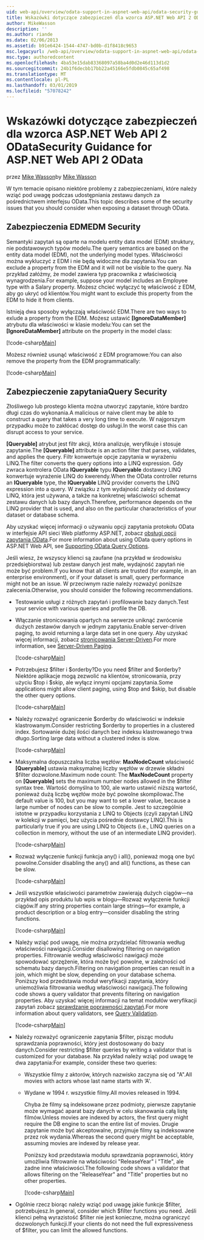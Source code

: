 ```yaml
---
uid: web-api/overview/odata-support-in-aspnet-web-api/odata-security-guidance
title: Wskazówki dotyczące zabezpieczeń dla wzorca ASP.NET Web API 2 OData | Dokumentacja firmy Microsoft
author: MikeWasson
description: ''
ms.author: riande
ms.date: 02/06/2013
ms.assetid: b91e6424-1544-4747-bd0b-d1f8418c9653
msc.legacyurl: /web-api/overview/odata-support-in-aspnet-web-api/odata-security-guidance
msc.type: authoredcontent
ms.openlocfilehash: 4ba53e15dab83368097a58ba4d0d2e46d113d1d2
ms.sourcegitcommit: 24b1f6decbb17bb22a45166e5fdb0845c65af498
ms.translationtype: MT
ms.contentlocale: pl-PL
ms.lasthandoff: 03/01/2019
ms.locfileid: "57078242"
---
```

<a name="security-guidance-for-aspnet-web-api-2-odata"></a><span data-ttu-id="ad481-102">Wskazówki dotyczące zabezpieczeń dla wzorca ASP.NET Web API 2 OData</span><span class="sxs-lookup"><span data-stu-id="ad481-102">Security Guidance for ASP.NET Web API 2 OData</span></span>
====================
<span data-ttu-id="ad481-103">przez [Mike Wasson](https://github.com/MikeWasson)</span><span class="sxs-lookup"><span data-stu-id="ad481-103">by [Mike Wasson](https://github.com/MikeWasson)</span></span>

<span data-ttu-id="ad481-104">W tym temacie opisano niektóre problemy z zabezpieczeniami, które należy wziąć pod uwagę podczas udostępniania zestawu danych za pośrednictwem interfejsu OData.</span><span class="sxs-lookup"><span data-stu-id="ad481-104">This topic describes some of the security issues that you should consider when exposing a dataset through OData.</span></span>

## <a name="edm-security"></a><span data-ttu-id="ad481-105">Zabezpieczenia EDM</span><span class="sxs-lookup"><span data-stu-id="ad481-105">EDM Security</span></span>

<span data-ttu-id="ad481-106">Semantyki zapytań są oparte na modelu entity data model (EDM) struktury, nie podstawowych typów modelu.</span><span class="sxs-lookup"><span data-stu-id="ad481-106">The query semantics are based on the entity data model (EDM), not the underlying model types.</span></span> <span data-ttu-id="ad481-107">Właściwości można wykluczyć z EDM i nie będą widoczne dla zapytania.</span><span class="sxs-lookup"><span data-stu-id="ad481-107">You can exclude a property from the EDM and it will not be visible to the query.</span></span> <span data-ttu-id="ad481-108">Na przykład załóżmy, że model zawiera typ pracownika z właściwością wynagrodzenia.</span><span class="sxs-lookup"><span data-stu-id="ad481-108">For example, suppose your model includes an Employee type with a Salary property.</span></span> <span data-ttu-id="ad481-109">Możesz chcieć wyłączyć tę właściwość z EDM, aby go ukryć od klientów.</span><span class="sxs-lookup"><span data-stu-id="ad481-109">You might want to exclude this property from the EDM to hide it from clients.</span></span>

<span data-ttu-id="ad481-110">Istnieją dwa sposoby wyłączają właściwość EDM.</span><span class="sxs-lookup"><span data-stu-id="ad481-110">There are two ways to exlude a property from the EDM.</span></span> <span data-ttu-id="ad481-111">Możesz ustawić **[IgnoreDataMember]** atrybutu dla właściwości w klasie modelu:</span><span class="sxs-lookup"><span data-stu-id="ad481-111">You can set the **[IgnoreDataMember]** attribute on the property in the model class:</span></span>

[!code-csharp[Main](odata-security-guidance/samples/sample1.cs)]

<span data-ttu-id="ad481-112">Możesz również usunąć właściwość z EDM programowe:</span><span class="sxs-lookup"><span data-stu-id="ad481-112">You can also remove the property from the EDM programmatically:</span></span>

[!code-csharp[Main](odata-security-guidance/samples/sample2.cs)]

## <a name="query-security"></a><span data-ttu-id="ad481-113">Zabezpieczenie zapytania</span><span class="sxs-lookup"><span data-stu-id="ad481-113">Query Security</span></span>

<span data-ttu-id="ad481-114">Złośliwego lub prostego klienta można utworzyć zapytanie, które bardzo długi czas do wykonania.</span><span class="sxs-lookup"><span data-stu-id="ad481-114">A malicious or naive client may be able to construct a query that takes a very long time to execute.</span></span> <span data-ttu-id="ad481-115">W najgorszym przypadku może to zakłócać dostęp do usługi.</span><span class="sxs-lookup"><span data-stu-id="ad481-115">In the worst case this can disrupt access to your service.</span></span>

<span data-ttu-id="ad481-116">**[Queryable]** atrybut jest filtr akcji, która analizuje, weryfikuje i stosuje zapytanie.</span><span class="sxs-lookup"><span data-stu-id="ad481-116">The **[Queryable]** attribute is an action filter that parses, validates, and applies the query.</span></span> <span data-ttu-id="ad481-117">Filtr konwertuje opcje zapytania w wyrażeniu LINQ.</span><span class="sxs-lookup"><span data-stu-id="ad481-117">The filter converts the query options into a LINQ expression.</span></span> <span data-ttu-id="ad481-118">Gdy zwraca kontrolera OData **IQueryable** typu **IQueryable** dostawcy LINQ konwertuje wyrażenie LINQ do kwerendy.</span><span class="sxs-lookup"><span data-stu-id="ad481-118">When the OData controller returns an **IQueryable** type, the **IQueryable** LINQ provider converts the LINQ expression into a query.</span></span> <span data-ttu-id="ad481-119">W związku z tym wydajność zależy od dostawcy LINQ, która jest używana, a także na konkretnej właściwości schemat zestawu danych lub bazy danych.</span><span class="sxs-lookup"><span data-stu-id="ad481-119">Therefore, performance depends on the LINQ provider that is used, and also on the particular characteristics of your dataset or database schema.</span></span>

<span data-ttu-id="ad481-120">Aby uzyskać więcej informacji o używaniu opcji zapytania protokołu OData w interfejsie API sieci Web platformy ASP.NET, zobacz [obsługi opcji zapytania OData](supporting-odata-query-options.md).</span><span class="sxs-lookup"><span data-stu-id="ad481-120">For more information about using OData query options in ASP.NET Web API, see [Supporting OData Query Options](supporting-odata-query-options.md).</span></span>

<span data-ttu-id="ad481-121">Jeśli wiesz, że wszyscy klienci są zaufane (na przykład w środowisku przedsiębiorstwa) lub zestaw danych jest małe, wydajność zapytań nie może być problem.</span><span class="sxs-lookup"><span data-stu-id="ad481-121">If you know that all clients are trusted (for example, in an enterprise environment), or if your dataset is small, query performance might not be an issue.</span></span> <span data-ttu-id="ad481-122">W przeciwnym razie należy rozważyć poniższe zalecenia.</span><span class="sxs-lookup"><span data-stu-id="ad481-122">Otherwise, you should consider the following recommendations.</span></span>

- <span data-ttu-id="ad481-123">Testowanie usługi z różnych zapytań i profilowanie bazy danych.</span><span class="sxs-lookup"><span data-stu-id="ad481-123">Test your service with various queries and profile the DB.</span></span>
- <span data-ttu-id="ad481-124">Włączanie stronicowania opartych na serwerze uniknąć zwrócenie dużych zestawów danych w jednym zapytaniu.</span><span class="sxs-lookup"><span data-stu-id="ad481-124">Enable server-driven paging, to avoid returning a large data set in one query.</span></span> <span data-ttu-id="ad481-125">Aby uzyskać więcej informacji, zobacz [stronicowania Server-Driven](supporting-odata-query-options.md#server-paging).</span><span class="sxs-lookup"><span data-stu-id="ad481-125">For more information, see [Server-Driven Paging](supporting-odata-query-options.md#server-paging).</span></span> 

    [!code-csharp[Main](odata-security-guidance/samples/sample3.cs)]
- <span data-ttu-id="ad481-126">Potrzebujesz $filter i $orderby?</span><span class="sxs-lookup"><span data-stu-id="ad481-126">Do you need $filter and $orderby?</span></span> <span data-ttu-id="ad481-127">Niektóre aplikacje mogą zezwolić na klientów, stronicowania, przy użyciu $top i $skip, ale wyłącz innymi opcjami zapytania.</span><span class="sxs-lookup"><span data-stu-id="ad481-127">Some applications might allow client paging, using $top and $skip, but disable the other query options.</span></span> 

    [!code-csharp[Main](odata-security-guidance/samples/sample4.cs)]
- <span data-ttu-id="ad481-128">Należy rozważyć ograniczenie $orderby do właściwości w indeksie klastrowanym.</span><span class="sxs-lookup"><span data-stu-id="ad481-128">Consider restricting $orderby to properties in a clustered index.</span></span> <span data-ttu-id="ad481-129">Sortowanie dużej ilości danych bez indeksu klastrowanego trwa długo.</span><span class="sxs-lookup"><span data-stu-id="ad481-129">Sorting large data without a clustered index is slow.</span></span> 

    [!code-csharp[Main](odata-security-guidance/samples/sample5.cs)]
- <span data-ttu-id="ad481-130">Maksymalna dopuszczalna liczba węzłów: **MaxNodeCount** właściwość **[Queryable]** ustawia maksymalnej liczby węzłów w drzewie składni $filter dozwolone.</span><span class="sxs-lookup"><span data-stu-id="ad481-130">Maximum node count: The **MaxNodeCount** property on **[Queryable]** sets the maximum number nodes allowed in the $filter syntax tree.</span></span> <span data-ttu-id="ad481-131">Wartość domyślna to 100, ale warto ustawić niższą wartość, ponieważ dużą liczbę węzłów może być powolne skompilować.</span><span class="sxs-lookup"><span data-stu-id="ad481-131">The default value is 100, but you may want to set a lower value, because a large number of nodes can be slow to compile.</span></span> <span data-ttu-id="ad481-132">Jest to szczególnie istotne w przypadku korzystania z LINQ to Objects (czyli zapytań LINQ w kolekcji w pamięci, bez użycia pośrednie dostawcy LINQ).</span><span class="sxs-lookup"><span data-stu-id="ad481-132">This is particularly true if you are using LINQ to Objects (i.e., LINQ queries on a collection in memory, without the use of an intermediate LINQ provider).</span></span> 

    [!code-csharp[Main](odata-security-guidance/samples/sample6.cs)]
- <span data-ttu-id="ad481-133">Rozważ wyłączenie funkcji funkcja any() i all(), ponieważ mogą one być powolne.</span><span class="sxs-lookup"><span data-stu-id="ad481-133">Consider disabling the any() and all() functions, as these can be slow.</span></span> 

    [!code-csharp[Main](odata-security-guidance/samples/sample7.cs)]
- <span data-ttu-id="ad481-134">Jeśli wszystkie właściwości parametrów zawierają dużych ciągów&#8212;na przykład opis produktu lub wpis w blogu&#8212;Rozważ wyłączenie funkcji ciągów.</span><span class="sxs-lookup"><span data-stu-id="ad481-134">If any string properties contain large strings&#8212;for example, a product description or a blog entry&#8212;consider disabling the string functions.</span></span> 

    [!code-csharp[Main](odata-security-guidance/samples/sample8.cs)]
- <span data-ttu-id="ad481-135">Należy wziąć pod uwagę, nie można przydzielać filtrowania według właściwości nawigacji.</span><span class="sxs-lookup"><span data-stu-id="ad481-135">Consider disallowing filtering on navigation properties.</span></span> <span data-ttu-id="ad481-136">Filtrowanie według właściwości nawigacji może spowodować sprzężenie, która może być powolne, w zależności od schematu bazy danych.</span><span class="sxs-lookup"><span data-stu-id="ad481-136">Filtering on navigation properties can result in a join, which might be slow, depending on your database schema.</span></span> <span data-ttu-id="ad481-137">Poniższy kod przedstawia moduł weryfikacji zapytania, który uniemożliwia filtrowania według właściwości nawigacji.</span><span class="sxs-lookup"><span data-stu-id="ad481-137">The following code shows a query validator that prevents filtering on navigation properties.</span></span> <span data-ttu-id="ad481-138">Aby uzyskać więcej informacji na temat modułów weryfikacji zapytań zobacz [sprawdzanie poprawności zapytań](supporting-odata-query-options.md#query-validation).</span><span class="sxs-lookup"><span data-stu-id="ad481-138">For more information about query validators, see [Query Validation](supporting-odata-query-options.md#query-validation).</span></span> 

    [!code-csharp[Main](odata-security-guidance/samples/sample9.cs)]
- <span data-ttu-id="ad481-139">Należy rozważyć ograniczenie zapytania $filter, pisząc modułu sprawdzania poprawności, który jest dostosowany do bazy danych.</span><span class="sxs-lookup"><span data-stu-id="ad481-139">Consider restricting $filter queries by writing a validator that is customized for your database.</span></span> <span data-ttu-id="ad481-140">Na przykład należy wziąć pod uwagę te dwa zapytania:</span><span class="sxs-lookup"><span data-stu-id="ad481-140">For example, consider these two queries:</span></span> 

  - <span data-ttu-id="ad481-141">Wszystkie filmy z aktorów, których nazwisko zaczyna się od "A".</span><span class="sxs-lookup"><span data-stu-id="ad481-141">All movies with actors whose last name starts with ‘A'.</span></span>
  - <span data-ttu-id="ad481-142">Wydane w 1994 r. wszystkie filmy.</span><span class="sxs-lookup"><span data-stu-id="ad481-142">All movies released in 1994.</span></span>

    <span data-ttu-id="ad481-143">Chyba że filmy są indeksowane przez podmioty, pierwsze zapytanie może wymagać aparat bazy danych w celu skanowania całą listę filmów.</span><span class="sxs-lookup"><span data-stu-id="ad481-143">Unless movies are indexed by actors, the first query might require the DB engine to scan the entire list of movies.</span></span> <span data-ttu-id="ad481-144">Drugie zapytanie może być akceptowalne, przyjmuje filmy są indeksowane przez rok wydania.</span><span class="sxs-lookup"><span data-stu-id="ad481-144">Whereas the second query might be acceptable, assuming movies are indexed by release year.</span></span>

    <span data-ttu-id="ad481-145">Poniższy kod przedstawia modułu sprawdzania poprawności, który umożliwia filtrowanie na właściwości "ReleaseYear" i "Title", ale żadne inne właściwości.</span><span class="sxs-lookup"><span data-stu-id="ad481-145">The following code shows a validator that allows filtering on the "ReleaseYear" and "Title" properties but no other properties.</span></span>

    [!code-csharp[Main](odata-security-guidance/samples/sample10.cs)]
- <span data-ttu-id="ad481-146">Ogólnie rzecz biorąc należy wziąć pod uwagę jakie funkcje $filter, potrzebujesz.</span><span class="sxs-lookup"><span data-stu-id="ad481-146">In general, consider which $filter functions you need.</span></span> <span data-ttu-id="ad481-147">Jeśli klienci pełną wyrazistość $filter nie jest konieczne, można ograniczyć dozwolonych funkcji.</span><span class="sxs-lookup"><span data-stu-id="ad481-147">If your clients do not need the full expressiveness of $filter, you can limit the allowed functions.</span></span>
